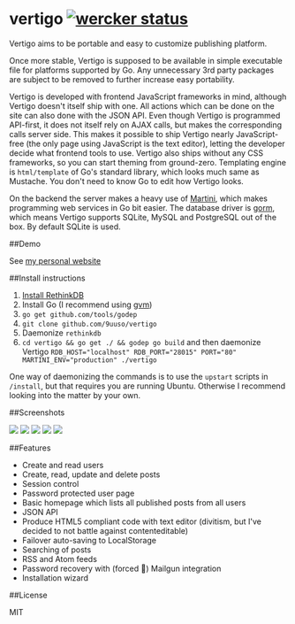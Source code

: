 vertigo [![wercker status](https://app.wercker.com/status/e1f07b85320f902313d32fec503c5017/s/master "wercker status")](https://app.wercker.com/project/bykey/e1f07b85320f902313d32fec503c5017)
=======

Vertigo aims to be portable and easy to customize publishing platform.

Once more stable, Vertigo is supposed to be available in simple executable file for platforms supported by Go. Any unnecessary 3rd party packages are subject to be removed to further increase easy portability.

Vertigo is developed with frontend JavaScript frameworks in mind, although Vertigo doesn't itself ship with one. All actions which can be done on the site can also done with the JSON API. Even though Vertigo is programmed API-first, it does not itself rely on AJAX calls, but makes the corresponding calls server side. This makes it possible to ship Vertigo nearly JavaScript-free (the only page using JavaScript is the text editor), letting the developer decide what frontend tools to use. Vertigo also ships without any CSS frameworks, so you can start theming from ground-zero. Templating engine is `html/template` of Go's standard library, which looks much same as Mustache. You don't need to know Go to edit how Vertigo looks.

On the backend the server makes a heavy use of [Martini](http://martini.codegangsta.io/), which makes programming web services in Go bit easier. The database driver is [gorm](https://github.com/jinzhu/gorm), which means Vertigo supports SQLite, MySQL and PostgreSQL out of the box. By default SQLite is used.

##Demo

See [my personal website](http://www.juusohaavisto.com/)

##Install instructions

1. [Install RethinkDB](http://rethinkdb.com/docs/install/)
2. Install Go (I recommend using [gvm](https://github.com/moovweb/gvm))
3. `go get github.com/tools/godep`
4. `git clone github.com/9uuso/vertigo`
5. Daemonize `rethinkdb`
6. `cd vertigo && go get ./ && godep go build` and then daemonize Vertigo `RDB_HOST="localhost" RDB_PORT="28015" PORT="80" MARTINI_ENV="production" ./vertigo`

One way of daemonizing the commands is to use the `upstart` scripts in `/install`, but that requires you are running Ubuntu. Otherwise I recommend looking into the matter by your own.

##Screenshots

![](http://i.imgur.com/EGlBhjP.png)
![](http://i.imgur.com/0AfvQnW.png)
![](http://i.imgur.com/AeC9xml.png)
![](http://i.imgur.com/rDlM9IX.png)
![](http://i.imgur.com/EwFcRfq.png)

##Features

- Create and read users
- Create, read, update and delete posts
- Session control
- Password protected user page
- Basic homepage which lists all published posts from all users
- JSON API
- Produce HTML5 compliant code with text editor (divitism, but I've decided to not battle against contenteditable)
- Failover auto-saving to LocalStorage
- Searching of posts
- RSS and Atom feeds
- Password recovery with (forced :new_moon_with_face:) Mailgun integration
- Installation wizard

##License

MIT
